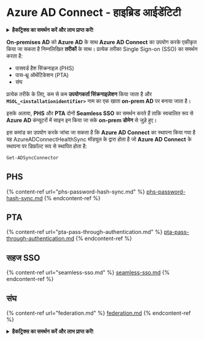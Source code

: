 # Azure AD Connect - हाइब्रिड आईडेंटिटी

<details>

<summary><strong>हैकट्रिक्स का समर्थन करें और लाभ प्राप्त करें!</strong></summary>

* यदि आप अपनी कंपनी को **हैकट्रिक्स में विज्ञापित** देखना चाहते हैं या यदि आप **PEASS के नवीनतम संस्करण देखना चाहते हैं या HackTricks को PDF में डाउनलोड करना चाहते हैं** तो [**सदस्यता योजनाएं**](https://github.com/sponsors/carlospolop) देखें!
* [**आधिकारिक PEASS और HackTricks स्वैग**](https://peass.creator-spring.com) प्राप्त करें
* [**The PEASS Family**](https://opensea.io/collection/the-peass-family) की खोज करें, हमारा एकल [**NFTs**](https://opensea.io/collection/the-peass-family) संग्रह
* **💬 [**Discord समूह**](https://discord.gg/hRep4RUj7f) या [**टेलीग्राम समूह**](https://t.me/peass) में शामिल हों या मुझे **ट्विटर** 🐦 [**@carlospolopm**](https://twitter.com/carlospolopm)** का** **अनुसरण** करें।**
* **हैकिंग ट्रिक्स साझा करें, PRs के माध्यम से** [**HackTricks**](https://github.com/carlospolop/hacktricks) **और** [**HackTricks Cloud**](https://github.com/carlospolop/hacktricks-cloud) **github repos** को सबमिट करके।

</details>

**On-premises AD** को **Azure AD** के साथ **Azure AD Connect** का उपयोग करके एकीकृत किया जा सकता है निम्नलिखित **तरीकों** के साथ। प्रत्येक तरीका Single Sign-on (SSO) का समर्थन करता है:

* पासवर्ड हैश सिंक्रनाइज़ (PHS)
* पास-थ्रू ऑथेंटिकेशन (PTA)
* संघ

प्रत्येक तरीके के लिए, कम से कम **उपयोगकर्ता सिंक्रनाइज़ेशन** किया जाता है और **`MSOL_<installationidentifier>`** नाम का एक खाता **on-prem AD** पर बनाया जाता है।

इसके अलावा, **PHS** और **PTA** दोनों **Seamless SSO** का समर्थन करते हैं ताकि स्वचालित रूप से **Azure AD** कंप्यूटरों में साइन इन किया जा सके **on-prem डोमेन** से जुड़े हुए।

इस कमांड का उपयोग करके जांचा जा सकता है कि **Azure AD Connect** का स्थापना किया गया है यह AzureADConnectHealthSync मॉड्यूल के द्वारा होता है जो **Azure AD Connect** के स्थापना पर डिफ़ॉल्ट रूप से स्थापित होता है:
```powershell
Get-ADSyncConnector
```
## PHS

{% content-ref url="phs-password-hash-sync.md" %}
[phs-password-hash-sync.md](phs-password-hash-sync.md)
{% endcontent-ref %}

## PTA

{% content-ref url="pta-pass-through-authentication.md" %}
[pta-pass-through-authentication.md](pta-pass-through-authentication.md)
{% endcontent-ref %}

## सहज SSO

{% content-ref url="seamless-sso.md" %}
[seamless-sso.md](seamless-sso.md)
{% endcontent-ref %}

## संघ

{% content-ref url="federation.md" %}
[federation.md](federation.md)
{% endcontent-ref %}

<details>

<summary><strong>हैकट्रिक्स का समर्थन करें और लाभ प्राप्त करें!</strong></summary>

* यदि आप अपनी कंपनी को **हैकट्रिक्स में विज्ञापित करना चाहते हैं** या यदि आप **PEASS के नवीनतम संस्करण को देखना चाहते हैं या HackTricks को PDF में डाउनलोड करना चाहते हैं** तो [**सदस्यता योजनाएं**](https://github.com/sponsors/carlospolop) देखें!
* [**आधिकारिक PEASS और HackTricks स्वैग**](https://peass.creator-spring.com) प्राप्त करें
* [**The PEASS Family**](https://opensea.io/collection/the-peass-family) का खोज करें, हमारा विशेष [**NFTs**](https://opensea.io/collection/the-peass-family) संग्रह
* **💬 [**Discord समूह**](https://discord.gg/hRep4RUj7f) या [**टेलीग्राम समूह**](https://t.me/peass) में शामिल हों या मुझे **ट्विटर** 🐦 [**@carlospolopm**](https://twitter.com/carlospolopm)** का** **अनुसरण** करें।**
* **अपने हैकिंग ट्रिक्स साझा करें,** [**HackTricks**](https://github.com/carlospolop/hacktricks) **और** [**HackTricks Cloud**](https://github.com/carlospolop/hacktricks-cloud) **github repos में PR जमा करके।**

</details>
